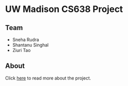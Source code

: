 # UW Madison CS638 Project

## Team

* Sneha Rudra
* Shantanu Singhal
* Ziuri Tao

## About

Click [here](https://sites.google.com/site/anhaidgroup/courses/cs-638-fall-2016/project) to read more about the project.
